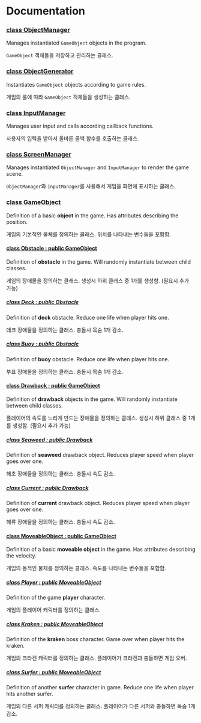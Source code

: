# Documentation

### [class ObjectManager](ObjectManager.md)

Manages instantiated `GameObject` objects in the program.

`GameObject` 객체들을 저장하고 관리하는 클래스.

### [class ObjectGenerator](ObjectGenerater.md)

Instantiates `GameObject` objects according to game rules.

게임의 룰에 따라 `GameObject` 객체들을 생성하는 클래스.

### [class InputManager](InputManager.md)

Manages user input and calls according callback functions.

사용자의 입력을 받아서 올바른 콜백 함수를 호출하는 클래스.

### [class ScreenManager](ScreenManager.md)

Manages instantiated `ObjectManager` and `InputManager` to render the game scene.

`ObjectManager`와 `InputManager`를 사용해서 게임을 화면에 표시하는 클래스.

### [class GameObject](GameObject.md)

Definition of a basic **object** in the game. Has attributes describing the position.

게임의 기본적인 물체를 정의하는 클래스. 위치를 나타내는 변수들을 포함함.

#### [class Obstacle : public GameObject](Obstacle.md)

Definition of **obstacle** in the game. Will randomly instantiate between child classes.

게임의 장애물을 정의하는 클래스. 생성시 하위 클래스 중 1개를 생성함. (필요시 추가 가능)

##### [class Deck : public Obstacle](Deck.md)

Definition of **deck** obstacle. Reduce one life when player hits one.

데크 장애물을 정의하는 클래스. 충돌시 목숨 1개 감소.

##### [class Buoy : public Obstacle](Deck.md)

Definition of **buoy** obstacle. Reduce one life when player hits one.

부표 장애물을 정의하는 클래스. 충돌시 목숨 1개 감소.

#### [class Drawback : public GameObject](Obstacle.md)

Definition of **drawback** objects in the game. Will randomly instantiate between child classes.

플레이어의 속도를 느리게 만드는 장애물을 정의하는 클래스. 생성시 하위 클래스 중 1개를 생성함. (필요시 추가 가능)

##### [class Seaweed : public Drawback](Deck.md)

Definition of **seaweed** drawback object. Reduces player speed when player goes over one.

해초 장애물을 정의하는 클래스. 충돌시 속도 감소.

##### [class Current : public Drawback](Deck.md)

Definition of **current** drawback object. Reduces player speed when player goes over one.

해류 장애물을 정의하는 클래스. 충돌시 속도 감소.

#### [class MoveableObject : public GameObject](MoveableObject.md)

Definition of a basic **moveable object** in the game. Has attributes describing the velocity.

게임의 동적인 물체를 정의하는 클래스. 속도를 나타내는 변수들을 포함함.

##### [class Player : public MoveableObject](Player.md)

Definition of the game **player** character.

게임의 플레이어 캐릭터를 정의하는 클래스.

##### [class Kraken : public MoveableObject](Kraken.md)

Definition of the **kraken** boss character. Game over when player hits the kraken.

게임의 크라켄 캐릭터를 정의하는 클래스. 플레이어가 크라켄과 충돌하면 게임 오버.

##### [class Surfer : public MoveableObject](Player.md)

Definition of another **surfer** character in game. Reduce one life when player hits another surfer.

게임의 다른 서퍼 캐릭터를 정의하는 클래스. 플레이어가 다른 서퍼와 충돌하면 목숨 1개 감소.

